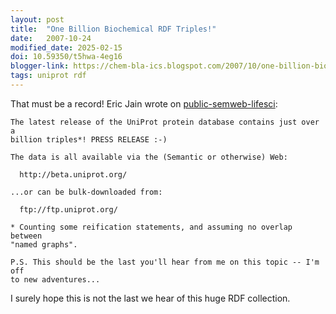 ```yaml
---
layout: post
title:  "One Billion Biochemical RDF Triples!"
date:   2007-10-24
modified_date: 2025-02-15
doi: 10.59350/t5hwa-4eg16
blogger-link: https://chem-bla-ics.blogspot.com/2007/10/one-billion-biochemical-rdf-triples.html
tags: uniprot rdf
---
```


That must be a record! Eric Jain wrote on [public-semweb-lifesci](http://lists.w3.org/Archives/Public/public-semweb-lifesci/):

```
The latest release of the UniProt protein database contains just over a
billion triples*! PRESS RELEASE :-)

The data is all available via the (Semantic or otherwise) Web:

  http://beta.uniprot.org/

...or can be bulk-downloaded from:

  ftp://ftp.uniprot.org/

* Counting some reification statements, and assuming no overlap between
"named graphs".

P.S. This should be the last you'll hear from me on this topic -- I'm off
to new adventures...
```

I surely hope this is not the last we hear of this huge RDF collection.

